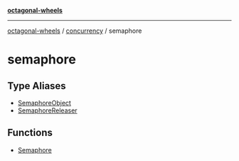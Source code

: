 [**octagonal-wheels**](../../../../../README.md)

***

[octagonal-wheels](../../../../../globals.md) / [concurrency](../../README.md) / semaphore

# semaphore

## Type Aliases

- [SemaphoreObject](type-aliases/SemaphoreObject.md)
- [SemaphoreReleaser](type-aliases/SemaphoreReleaser.md)

## Functions

- [Semaphore](functions/Semaphore.md)
